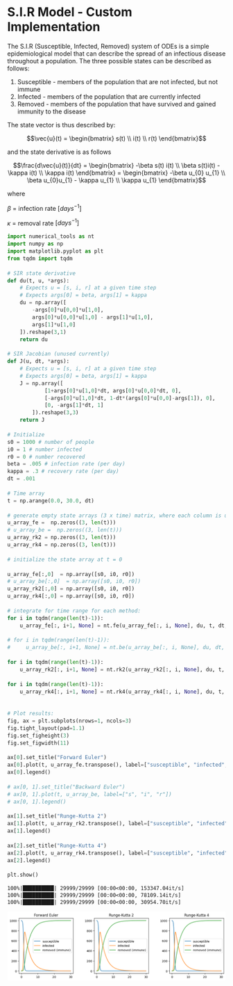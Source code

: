 # S.I.R Model - Custom Implementation

The S.I.R (Susceptible, Infected, Removed) system of ODEs is a simple epidemiological model that can describe the spread of an infectious disease throughout a population. The three possible states can be described as follows:
1. Susceptible - members of the population that are not infected, but not immune
2. Infected - members of the population that are currently infected
3. Removed - members of the population that have survived and gained immunity to the disease

The state vector is thus described by:

$$\vec{u}(t) = \begin{bmatrix}
s(t) \\
i(t) \\
r(t)
\end{bmatrix}$$

and the state derivative is as follows

```math
\frac{d\vec{u}(t)}{dt} = 
\begin{bmatrix}
-\beta s(t) i(t)
\\ \beta s(t)i(t) - \kappa i(t)
\\ \kappa i(t)
\end{bmatrix}
=
\begin{bmatrix}
-\beta u_{0} u_{1}
\\ \beta u_{0}u_{1} - \kappa u_{1}
\\ \kappa u_{1}
\end{bmatrix}
```

where

$\beta$ = infection rate $[days^{-1}]$

$\kappa$ = removal rate $[days^{-1}]$


```python
import numerical_tools as nt
import numpy as np
import matplotlib.pyplot as plt
from tqdm import tqdm

# SIR state derivative
def du(t, u, *args):
    # Expects u = [s, i, r] at a given time step
    # Expects args[0] = beta, args[1] = kappa
    du = np.array([
        -args[0]*u[0,0]*u[1,0],
        args[0]*u[0,0]*u[1,0] - args[1]*u[1,0],
        args[1]*u[1,0]
    ]).reshape(3,1)
    return du

# SIR Jacobian (unused currently)
def J(u, dt, *args):
    # Expects u = [s, i, r] at a given time step
    # Expects args[0] = beta, args[1] = kappa
    J = np.array([
            [1+args[0]*u[1,0]*dt, args[0]*u[0,0]*dt, 0],
            [-args[0]*u[1,0]*dt, 1-dt*(args[0]*u[0,0]-args[1]), 0],
            [0, -args[1]*dt, 1]
        ]).reshape(3,3)
    return J

# Initialize
s0 = 1000 # number of people
i0 = 1 # number infected
r0 = 0 # number recovered
beta = .005 # infection rate (per day)
kappa = .3 # recovery rate (per day)
dt = .001

# Time array
t = np.arange(0.0, 30.0, dt)

# generate empty state arrays (3 x time) matrix, where each column is u[0], u[1], u[2] at given time step.
u_array_fe =  np.zeros((3, len(t)))
# u_array_be =  np.zeros((3, len(t)))
u_array_rk2 = np.zeros((3, len(t))) 
u_array_rk4 = np.zeros((3, len(t))) 

# initialize the state array at t = 0

u_array_fe[:,0]  = np.array([s0, i0, r0])
# u_array_be[:,0]  = np.array([s0, i0, r0])
u_array_rk2[:,0] = np.array([s0, i0, r0])
u_array_rk4[:,0] = np.array([s0, i0, r0])

# integrate for time range for each method:
for i in tqdm(range(len(t)-1)):
    u_array_fe[:, i+1, None] = nt.fe(u_array_fe[:, i, None], du, t, dt, beta, kappa)

# for i in tqdm(range(len(t)-1)):
#     u_array_be[:, i+1, None] = nt.be(u_array_be[:, i, None], du, dt, J, beta, kappa, tol = 0.001, iter = 1000)

for i in tqdm(range(len(t)-1)):
    u_array_rk2[:, i+1, None] = nt.rk2(u_array_rk2[:, i, None], du, t, dt, beta, kappa)

for i in tqdm(range(len(t)-1)):
    u_array_rk4[:, i+1, None] = nt.rk4(u_array_rk4[:, i, None], du, t, dt, beta, kappa)


# Plot results:
fig, ax = plt.subplots(nrows=1, ncols=3)
fig.tight_layout(pad=1.1)
fig.set_figheight(3)
fig.set_figwidth(11)

ax[0].set_title("Forward Euler")
ax[0].plot(t, u_array_fe.transpose(), label=["susceptible", "infected", "removed (immune)"])
ax[0].legend()

# ax[0, 1].set_title("Backward Euler")
# ax[0, 1].plot(t, u_array_be, label=["s", "i", "r"])
# ax[0, 1].legend()

ax[1].set_title("Runge-Kutta 2")
ax[1].plot(t, u_array_rk2.transpose(), label=["susceptible", "infected", "removed (immune)"])
ax[1].legend()

ax[2].set_title("Runge-Kutta 4")
ax[2].plot(t, u_array_rk4.transpose(), label=["susceptible", "infected", "removed (immune)"])
ax[2].legend()

plt.show()
```

    100%|██████████| 29999/29999 [00:00<00:00, 153347.04it/s]
    100%|██████████| 29999/29999 [00:00<00:00, 78109.14it/s]
    100%|██████████| 29999/29999 [00:00<00:00, 30954.70it/s]



    
![png](readme_files/readme_1_1.png)
    

